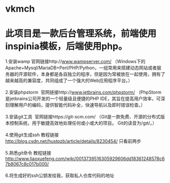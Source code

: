 # vkmch
# 此项目是一款后台管理系统，前端使用inspinia模板，后端使用php。
   1.安装wamp  官网链接http://www.wampserver.com/ （Windows下的Apache+Mysql/MariaDB+Perl/PHP/Python，一组常用来搭建动态网站或者服务器的开源软件，本身都是各自独立的程序，但是因为常被放在一起使用，拥有了越来越高的兼容度，共同组成了一个强大的Web应用程序平台。）<br>
   <br>
   2.安装phpstorm  官网链接http://www.jetbrains.com/phpstorm/ （PhpStorm是jetbrains公司开发的一个轻量级且便捷的PHP IDE，其旨在提高用户效率，可深刻理解用户的编码，提供智能代码补全，快速导航以及即时错误检查。）<br>
   <br>
   3.安装git工具  官网链接https://git-scm.com/ （Git是一款免费、开源的分布式版本控制系统，用于敏捷高效地处理任何或小或大的项目。 Git的读音为/gɪt/。）<br>
   <br>
   4.使用git生成ssh 教程链接 http://blog.csdn.net/hustpzb/article/details/8230454/ 只看前两步<br>
   <br>
   5.熟悉git命令 教程链接 http://www.liaoxuefeng.com/wiki/0013739516305929606dd18361248578c67b8067c8c017b000/ <br>
   <br>
   6.将生成好的ssh公钥发给我，获取私人仓库代码的地址<br>
   <br>

